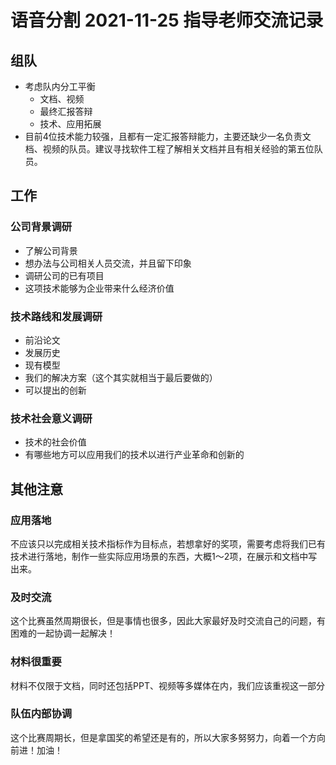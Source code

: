 # 语音分割 2021-11-25 指导老师交流记录
## 组队
- 考虑队内分工平衡
  - 文档、视频
  - 最终汇报答辩
  - 技术、应用拓展
- 目前4位技术能力较强，且都有一定汇报答辩能力，主要还缺少一名负责文档、视频的队员。建议寻找软件工程了解相关文档并且有相关经验的第五位队员。
## 工作
### 公司背景调研
- 了解公司背景
- 想办法与公司相关人员交流，并且留下印象
- 调研公司的已有项目
- 这项技术能够为企业带来什么经济价值
### 技术路线和发展调研
- 前沿论文
- 发展历史
- 现有模型
- 我们的解决方案（这个其实就相当于最后要做的）
- 可以提出的创新
### 技术社会意义调研
- 技术的社会价值
- 有哪些地方可以应用我们的技术以进行产业革命和创新的
## 其他注意
### 应用落地
不应该只以完成相关技术指标作为目标点，若想拿好的奖项，需要考虑将我们已有技术进行落地，制作一些实际应用场景的东西，大概1～2项，在展示和文档中写出来。
### 及时交流
这个比赛虽然周期很长，但是事情也很多，因此大家最好及时交流自己的问题，有困难的一起协调一起解决！
### 材料很重要
材料不仅限于文档，同时还包括PPT、视频等多媒体在内，我们应该重视这一部分
### 队伍内部协调
这个比赛周期长，但是拿国奖的希望还是有的，所以大家多努努力，向着一个方向前进！加油！

